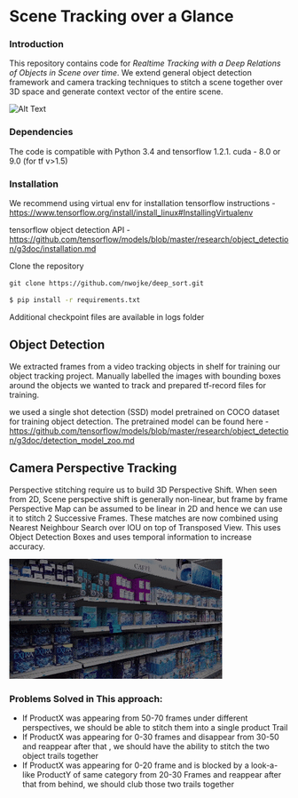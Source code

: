 # Scene Tracking over a Glance

### Introduction
This repository contains code for *Realtime Tracking with a Deep Relations of Objects in Scene over time*. We extend general object detection framework and camera tracking techniques to stitch a scene together over 3D space and generate context vector of the entire scene. 

![Alt Text](https://github.com/prashantmaurice/binocular/blob/master/data/main.gif)

### Dependencies

The code is compatible with Python 3.4 and tensorflow 1.2.1.
cuda - 8.0 or 9.0 (for tf v>1.5)

### Installation

We recommend using virtual env for installation
tensorflow instructions - https://www.tensorflow.org/install/install_linux#InstallingVirtualenv

tensorflow object detection API - https://github.com/tensorflow/models/blob/master/research/object_detection/g3doc/installation.md

Clone the repository
```
git clone https://github.com/nwojke/deep_sort.git
```

```sh
$ pip install -r requirements.txt
```

Additional checkpoint files are available in logs folder

## Object Detection

We extracted frames from a video tracking objects in shelf for training our object tracking project.
Manually labelled the images with bounding boxes around the objects we wanted to track and prepared tf-record files for training.

we used a single shot detection (SSD) model pretrained on COCO dataset for training object detection.
The pretrained model can be found here -  https://github.com/tensorflow/models/blob/master/research/object_detection/g3doc/detection_model_zoo.md

## Camera Perspective Tracking

Perspective stitching require us to build 3D Perspective Shift. When seen from 2D, Scene perspective shift is generally non-linear, but frame by frame Perspective Map can be assumed to be linear in 2D and hence we can use it to stitch 2 Successive Frames. These matches are now combined using Nearest Neighbour Search over IOU on top of Transposed View. This uses Object Detection Boxes and uses temporal information to increase accuracy. 

![Alt Text](https://github.com/prashantmaurice/binocular/blob/master/data/traces.gif)

### Problems Solved in This approach:
 * If ProductX was appearing from 50-70 frames under different perspectives,  we should be able to stitch them into a single product Trail
 * If ProductX was appearing for 0-30 frames and disappear from 30-50 and reappear after that , we should have the ability to stitch the two object trails together
 * If ProductX was appearing for 0-20 frame and is blocked by a look-a-like ProductY of same category from 20-30 Frames and reappear after that from behind, we should club those two trails together


